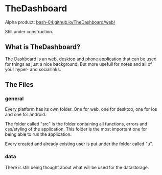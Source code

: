 # TheDashboard
Alpha product: <a href="https://bash-04.github.io/TheDashboard/web/">bash-04.github.io/TheDashboard/web/</a>
<p>
  Still under construction.
</p>

## What is TheDashboard?
<p>
  The Dashboard is an web, desktop and phone application that can be used for things as just a nice background. But more usefull for notes and all of your hyper- and sociallinks.
</p>

## The Files
<h3>general</h3>
<p>
  Every platform has its own folder. One for web, one for desktop, one for ios and one for android.
</p>
<p>
  The folder called "src" is the folder containing all functions, errors and css/styling of the application. This folder is the most important one for being able to run the application.
</p>
<p>
  Every created and already existing user is put under the folder called "u".
</p>

<h3>data</h3>
<p>
  There is still being thought about what will be used for the datastorage.
</p>
